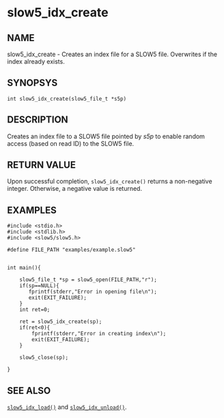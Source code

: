 # slow5_idx_create

## NAME
slow5_idx_create - Creates an index file for a SLOW5 file. Overwrites if the index already exists.

## SYNOPSYS
`int slow5_idx_create(slow5_file_t *s5p)`

## DESCRIPTION
Creates an index file to a SLOW5 file pointed by *s5p* to enable random access (based on read ID) to the SLOW5 file.

## RETURN VALUE
Upon successful completion, `slow5_idx_create()` returns a non-negative integer. Otherwise, a negative value is returned.



## EXAMPLES

```
#include <stdio.h>
#include <stdlib.h>
#include <slow5/slow5.h>

#define FILE_PATH "examples/example.slow5"


int main(){

    slow5_file_t *sp = slow5_open(FILE_PATH,"r");
    if(sp==NULL){
       fprintf(stderr,"Error in opening file\n");
       exit(EXIT_FAILURE);
    }
    int ret=0;

    ret = slow5_idx_create(sp);
    if(ret<0){
        fprintf(stderr,"Error in creating index\n");
        exit(EXIT_FAILURE);
    }

    slow5_close(sp);

}
```

## SEE ALSO
[`slow5_idx_load()`](slow5_idx_load.md) and [`slow5_idx_unload()`](slow5_idx_unload.md).
